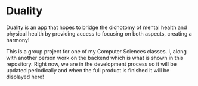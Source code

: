 # Duality

Duality is an app that hopes to bridge the dichotomy of mental health and physical health by providing access to focusing on both aspects, creating a harmony!

This is a group project for one of my Computer Sciences classes. I, along with another person work on the backend which is what is shown in this repository. Right now, we are in the development process so it will be updated periodically and when the full product is finished it will be displayed here!
